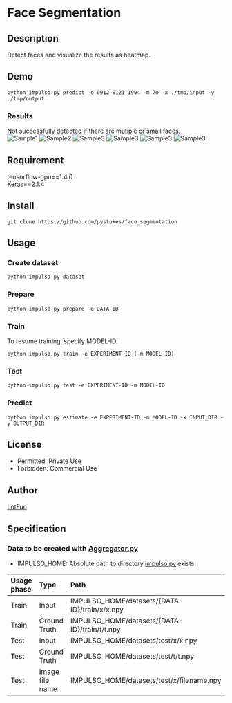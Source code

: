 # __Face Segmentation__

## Description
Detect faces and visualize the results as heatmap.

## Demo
```
python impulso.py predict -e 0912-0121-1904 -m 70 -x ./tmp/input -y ./tmp/output
```

### Results
Not successfully detected if there are mutiple or small faces.  
![Sample1](https://github.com/pystokes/face_segmentation/blob/tmp/output/figures/hamabe_minami_1.jpg)
![Sample2](https://github.com/pystokes/face_segmentation/blob/tmp/output/figures/hamabe_minami_2.jpg)
![Sample3](https://github.com/pystokes/face_segmentation/blob/tmp/output/figures/hamabe_minami_3.jpg)
![Sample3](https://github.com/pystokes/face_segmentation/blob/tmp/output/figures/hamabe_minami_4.jpg)
![Sample3](https://github.com/pystokes/face_segmentation/blob/tmp/output/figures/hamabe_minami_5.jpg)
![Sample3](https://github.com/pystokes/face_segmentation/blob/tmp/output/figures/hamabe_minami_6.jpg)

## Requirement
tensorflow-gpu==1.4.0  
Keras==2.1.4  

## Install
```
git clone https://github.com/pystokes/face_segmentation
```

## Usage
### Create dataset
```
python impulso.py dataset
```

### Prepare
```
python impulso.py prepare -d DATA-ID
```

### Train
To resume training, specify MODEL-ID.
```
python impulso.py train -e EXPERIMENT-ID [-m MODEL-ID]
```

### Test
```
python impulso.py test -e EXPERIMENT-ID -m MODEL-ID
```

### Predict
```
python impulso.py estimate -e EXPERIMENT-ID -m MODEL-ID -x INPUT_DIR -y OUTPUT_DIR
```

## License
- Permitted: Private Use  
- Forbidden: Commercial Use  

## Author
[LotFun](https://github.com/pystokes)

## Specification
### Data to be created with [Aggregator.py](https://github.com/pystokes/face_segmentation/blob/master/src/Aggregator.py)
- IMPULSO_HOME: Absolute path to directory [impulso.py](https://github.com/pystokes/face_segmentation/blob/master/impulso.py) exists

|Usage phase|Type|Path|
|:---|:---|:---|
|Train|Input|IMPULSO_HOME/datasets/{DATA-ID}/train/x/x.npy
|Train|Ground Truth|IMPULSO_HOME/datasets/{DATA-ID}/train/t/t.npy
|Test|Input|IMPULSO_HOME/datasets/test/x/x.npy
|Test|Ground Truth|IMPULSO_HOME/datasets/test/t/t.npy
|Test|Image file name|IMPULSO_HOME/datasets/test/x/filename.npy
